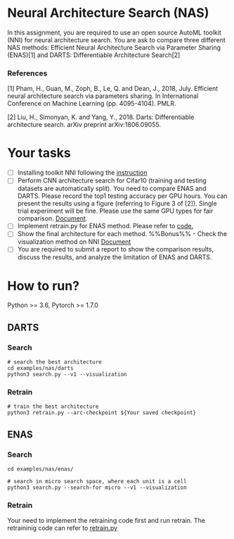 # Neural Architecture Search (NAS)
In this assignment, you are required to use an open source AutoML toolkit (NNI) for neural architecture search. You are ask to compare three different NAS methods:
Efficient Neural Architecture Search via Parameter Sharing (ENAS)[1] and DARTS: Differentiable Architecture Search[2]

### References 
[1] Pham, H., Guan, M., Zoph, B., Le, Q. and Dean, J., 2018, July. Efficient neural architecture search via parameters sharing. In International Conference on Machine Learning (pp. 4095-4104). PMLR.

[2] Liu, H., Simonyan, K. and Yang, Y., 2018. Darts: Differentiable architecture search. arXiv preprint arXiv:1806.09055.


# Your tasks
- [ ] Installing toolkit NNI following the [instruction](https://nni.readthedocs.io/en/stable/Tutorial/InstallationLinux.html#installation) 
- [ ] Perform CNN architecture search for Cifar10 (training and testing datasets are automatically split). You need to compare ENAS and DARTS. Please record the top1 testing accuracy per GPU hours. You can present the results using a figure (referring to Figure 3 of [2]). Single trial experiment will be fine. Please use the same GPU types for fair comparison. [Document](https://nni.readthedocs.io/en/stable/nas.html).
- [ ] Implement retrain.py for ENAS method. Please refer to [code.](https://github.com/microsoft/nni/blob/master/examples/nas/darts/retrain.py)
- [ ] Show the final architecture for each method. %%Bonus%% - Check the visualization method on NNI [Document](https://nni.readthedocs.io/en/stable/NAS/Visualization.html?highlight=visualizationhttps://nni.readthedocs.io/en/stable/NAS/Visualization.html?highlight=visualization)
- [ ] You are required to submit a report to show the comparison results, discuss the results, and analyze the limitation of ENAS and DARTS.

# How to run?
Python >= 3.6, Pytorch >= 1.7.0

## DARTS
### Search
```
# search the best architecture
cd examples/nas/darts
python3 search.py --v1 --visualization
```
### Retrain
```
# train the best architecture
python3 retrain.py --arc-checkpoint ${Your saved checkpoint}
```

## ENAS
### Search 
```
cd examples/nas/enas/

# search in micro search space, where each unit is a cell
python3 search.py --search-for micro --v1 --visualization
```
### Retrain
Your need to implement the retraining code first and run retrain. The retraininig code can refer to [retrain.py](https://github.com/microsoft/nni/blob/master/examples/nas/darts/retrain.py)


